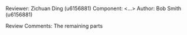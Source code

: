 Reviewer: Zichuan Ding (u6156881)
Component: <...>
Author: Bob Smith (u6156881)

Review Comments:
The remaining parts